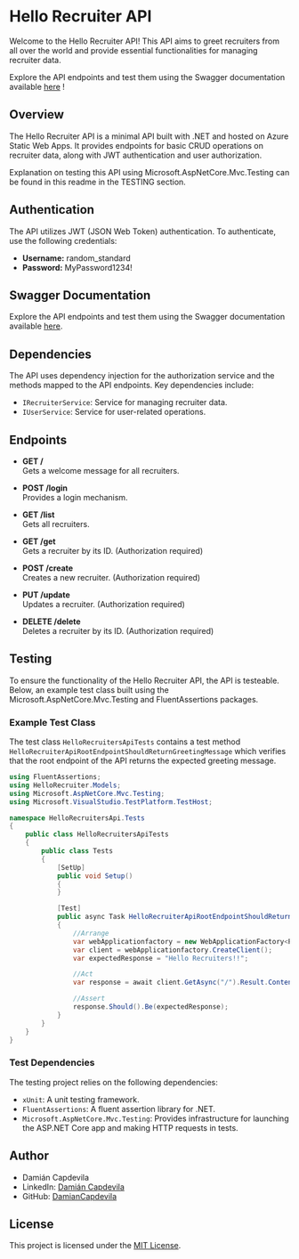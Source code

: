 
# Hello Recruiter API

Welcome to the Hello Recruiter API! This API aims to greet recruiters from all over the world and provide essential functionalities for managing recruiter data.

Explore the API endpoints and test them using the Swagger documentation available [here](https://hello-recruiter-api.azurewebsites.net/swagger/index.html) !

## Overview

The Hello Recruiter API is a minimal API built with .NET and hosted on Azure Static Web Apps. It provides endpoints for basic CRUD operations on recruiter data, along with JWT authentication and user authorization.

Explanation on testing this API using Microsoft.AspNetCore.Mvc.Testing can be found in this readme in the TESTING section.

## Authentication

The API utilizes JWT (JSON Web Token) authentication. To authenticate, use the following credentials:

- **Username:** random_standard
- **Password:** MyPassword1234!

## Swagger Documentation

Explore the API endpoints and test them using the Swagger documentation available [here](https://hello-recruiter-api.azurewebsites.net/swagger/index.html).

## Dependencies

The API uses dependency injection for the authorization service and the methods mapped to the API endpoints. Key dependencies include:

- `IRecruiterService`: Service for managing recruiter data.
- `IUserService`: Service for user-related operations.

## Endpoints

- **GET /**  
  Gets a welcome message for all recruiters.

- **POST /login**  
  Provides a login mechanism.

- **GET /list**  
  Gets all recruiters.

- **GET /get**  
  Gets a recruiter by its ID. (Authorization required)

- **POST /create**  
  Creates a new recruiter. (Authorization required)

- **PUT /update**  
  Updates a recruiter. (Authorization required)

- **DELETE /delete**  
  Deletes a recruiter by its ID. (Authorization required)


## Testing

To ensure the functionality of the Hello Recruiter API, the API is testeable. Below, an example test class built using the Microsoft.AspNetCore.Mvc.Testing and FluentAssertions packages.

### Example Test Class

The test class `HelloRecruitersApiTests` contains a test method `HelloRecruiterApiRootEndpointShouldReturnGreetingMessage` which verifies that the root endpoint of the API returns the expected greeting message.

```csharp
using FluentAssertions;
using HelloRecruiter.Models;
using Microsoft.AspNetCore.Mvc.Testing;
using Microsoft.VisualStudio.TestPlatform.TestHost;

namespace HelloRecruitersApi.Tests
{
    public class HelloRecruitersApiTests
    {
        public class Tests
        {
            [SetUp]
            public void Setup()
            {
            }

            [Test]
            public async Task HelloRecruiterApiRootEndpointShouldReturnGreetingMessage()
            {
                //Arrange
                var webApplicationfactory = new WebApplicationFactory<Program>().WithWebHostBuilder(webHostBuilder => { });
                var client = webApplicationfactory.CreateClient();
                var expectedResponse = "Hello Recruiters!!";

                //Act
                var response = await client.GetAsync("/").Result.Content.ReadAsStringAsync();

                //Assert
                response.Should().Be(expectedResponse);
            }
        }
    }
}
```

### Test Dependencies

The testing project relies on the following dependencies:

- `xUnit`: A unit testing framework.
- `FluentAssertions`: A fluent assertion library for .NET.
- `Microsoft.AspNetCore.Mvc.Testing`: Provides infrastructure for launching the ASP.NET Core app and making HTTP requests in tests.


## Author

- Damián Capdevila
- LinkedIn: [Damián Capdevila](https://www.linkedin.com/in/damiancapdevila/)
- GitHub: [DamianCapdevila](https://github.com/DamianCapdevila)

## License

This project is licensed under the [MIT License](LICENSE).
